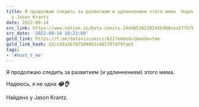 ```yaml
---
title: Я продолжаю следить за развитием и удлиннением этого мема  Надеюсь я не одна   Найдено
  у Jason Krantz
date: 2022-08-14
src_link: https://www.notion.so/Data-comics-24dd6530220245b480cea57fb7b8882c
src_date: '2022-08-14 18:23:00'
gold_link: https://t.me/datavizcomics/621?embed=1&mode=tme
gold_link_hash: d2cc43a36707589d93c4857074f9fae5
tags:
- '#host_t_me'
---
```


Я продолжаю следить за развитием (и удлиннением) этого мема.  
  
Надеюсь, я не одна ***😂******👌***  
  
Найдено у Jason Krantz.